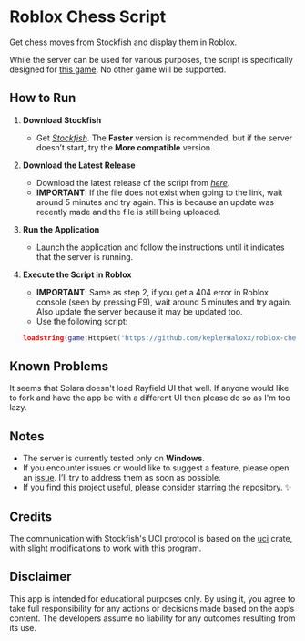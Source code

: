 # Roblox Chess Script

Get chess moves from Stockfish and display them in Roblox.

While the server can be used for various purposes, the script is specifically designed for [this game](https://www.roblox.com/games/6222531507/CHESS). No other game will be supported.

## How to Run

1. **Download Stockfish**

    - Get [_Stockfish_](https://stockfishchess.org/download/). The **Faster** version is recommended, but if the server doesn’t start, try the **More compatible** version.

2. **Download the Latest Release**

    - Download the latest release of the script from [_here_](https://github.com/keplerHaloxx/roblox-chess-script/releases/latest/download/roblox-chess-script.exe).
    - **IMPORTANT**: If the file does not exist when going to the link, wait around 5 minutes and try again. This is because an update was recently made and the file is still being uploaded.

3. **Run the Application**

    - Launch the application and follow the instructions until it indicates that the server is running.

4. **Execute the Script in Roblox**

    - **IMPORTANT**: Same as step 2, if you get a 404 error in Roblox console (seen by pressing F9), wait around 5 minutes and try again. Also update the server because it may be updated too.
    - Use the following script:

    ```lua
    loadstring(game:HttpGet("https://github.com/keplerHaloxx/roblox-chess-script/releases/latest/download/main.lua"))()
    ```

## Known Problems

It seems that Solara doesn't load Rayfield UI that well. If anyone would like to fork and have the app be with a different UI then please do so as I'm too lazy.


<!-- ## Executor Compatibility

If you’d like your executor added to the compatibility list, please open an [issue](https://github.com/keplerHaloxx/roblox-chess-script/issues/new/choose).

| Executor | Status                  |
| -------- | ----------------------- |
| Wave     | ✅                      |
| Solara   | ⚠️ UI seems to not load |
| Others   | ❓                      |

**✅ Supported**: Fully functional and tested.

**⚠️ Not Fully Tested**: May work but has not been confirmed.

**❓ Unknown**: Compatibility is uncertain. -->

## Notes

-   The server is currently tested only on **Windows**.
-   If you encounter issues or would like to suggest a feature, please open an [issue](https://github.com/keplerHaloxx/roblox-chess-script/issues/new/choose). I’ll try to address them as soon as possible.
-   If you find this project useful, please consider starring the repository. ✨

## Credits

The communication with Stockfish's UCI protocol is based on the [uci](https://crates.io/crates/uci) crate, with slight modifications to work with this program.

## Disclaimer

This app is intended for educational purposes only. By using it, you agree to take full responsibility for any actions or decisions made based on the app’s content. The developers assume no liability for any outcomes resulting from its use.
